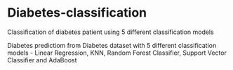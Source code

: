 # Diabetes-classification
Classification of diabetes patient using 5 different classification models

Diabetes predictiom from Diabetes dataset with 5 different classification models - Linear Regression, KNN, Random Forest Classifier, Support Vector Classifier and AdaBoost
